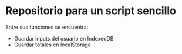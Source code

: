 # Repositorio para un script sencillo

Entre sus funciones se encuentra:
- Guardar inputs del usuario en IndexedDB
- Guardar totales en localStorage
